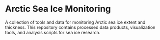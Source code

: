 # Arctic Sea Ice Monitoring

A collection of tools and data for monitoring Arctic sea ice extent and thickness. This repository contains processed data products, visualization tools, and analysis scripts for sea ice research.
